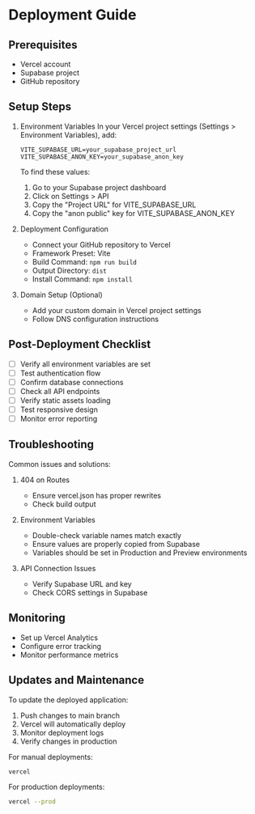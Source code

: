 # Deployment Guide

## Prerequisites
- Vercel account
- Supabase project
- GitHub repository

## Setup Steps

1. Environment Variables
   In your Vercel project settings (Settings > Environment Variables), add:
   ```
   VITE_SUPABASE_URL=your_supabase_project_url
   VITE_SUPABASE_ANON_KEY=your_supabase_anon_key
   ```
   
   To find these values:
   1. Go to your Supabase project dashboard
   2. Click on Settings > API
   3. Copy the "Project URL" for VITE_SUPABASE_URL
   4. Copy the "anon public" key for VITE_SUPABASE_ANON_KEY

2. Deployment Configuration
   - Connect your GitHub repository to Vercel
   - Framework Preset: Vite
   - Build Command: `npm run build`
   - Output Directory: `dist`
   - Install Command: `npm install`

3. Domain Setup (Optional)
   - Add your custom domain in Vercel project settings
   - Follow DNS configuration instructions

## Post-Deployment Checklist

- [ ] Verify all environment variables are set
- [ ] Test authentication flow
- [ ] Confirm database connections
- [ ] Check all API endpoints
- [ ] Verify static assets loading
- [ ] Test responsive design
- [ ] Monitor error reporting

## Troubleshooting

Common issues and solutions:

1. 404 on Routes
   - Ensure vercel.json has proper rewrites
   - Check build output

2. Environment Variables
   - Double-check variable names match exactly
   - Ensure values are properly copied from Supabase
   - Variables should be set in Production and Preview environments

3. API Connection Issues
   - Verify Supabase URL and key
   - Check CORS settings in Supabase

## Monitoring

- Set up Vercel Analytics
- Configure error tracking
- Monitor performance metrics

## Updates and Maintenance

To update the deployed application:
1. Push changes to main branch
2. Vercel will automatically deploy
3. Monitor deployment logs
4. Verify changes in production

For manual deployments:
```bash
vercel
```

For production deployments:
```bash
vercel --prod
```